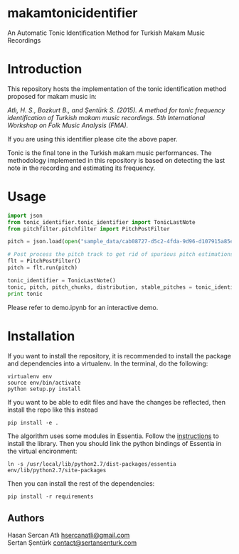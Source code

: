 # makamtonicidentifier
An Automatic Tonic Identification Method for Turkish Makam Music Recordings

Introduction
=======
This repository hosts the implementation of the tonic identification method proposed for makam music in:

_Atlı, H. S., Bozkurt B., and Şentürk S. (2015). A method for tonic frequency identification of Turkish makam music recordings. 5th International Workshop on Folk Music Analysis (FMA)._

If you are using this identifier please cite the above paper. 

Tonic is the final tone in the Turkish makam music performances. The methodology implemented in this repository is based on detecting the last note in the recording and estimating its frequency. 

Usage
=======
```python
import json
from tonic_identifier.tonic_identifier import TonicLastNote
from pitchfilter.pitchfilter import PitchPostFilter

pitch = json.load(open("sample_data/cab08727-d5c2-4fda-9d96-d107915a85ec.json", 'r'))['pitch']

# Post process the pitch track to get rid of spurious pitch estimations and correct octave errors
flt = PitchPostFilter()
pitch = flt.run(pitch)

tonic_identifier = TonicLastNote()
tonic, pitch, pitch_chunks, distribution, stable_pitches = tonic_identifier.identify(pitch)
print tonic
```

Please refer to demo.ipynb for an interactive demo.

Installation
============

If you want to install the repository, it is recommended to install the package and dependencies into a virtualenv. In the terminal, do the following:

    virtualenv env
    source env/bin/activate
    python setup.py install

If you want to be able to edit files and have the changes be reflected, then install the repo like this instead

    pip install -e .

The algorithm uses some modules in Essentia. Follow the [instructions](essentia.upf.edu/documentation/installing.html) to install the library. Then you should link the python bindings of Essentia in the virtual encironment:

    ln -s /usr/local/lib/python2.7/dist-packages/essentia env/lib/python2.7/site-packages

Then you can install the rest of the dependencies:

    pip install -r requirements

Authors
-------
Hasan Sercan Atlı	hsercanatli@gmail.com  
Sertan Şentürk		contact@sertansenturk.com
